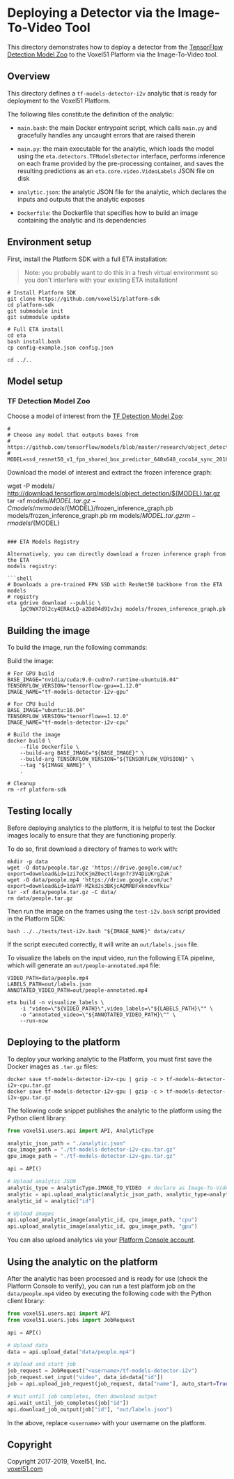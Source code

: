 # Deploying a Detector via the Image-To-Video Tool

This directory demonstrates how to deploy a detector from the
[TensorFlow Detection Model Zoo](
https://github.com/tensorflow/models/blob/master/research/object_detection/g3doc/detection_model_zoo.md)
to the Voxel51 Platform via the Image-To-Video tool.


## Overview

This directory defines a `tf-models-detector-i2v` analytic that is ready for
deployment to the Voxel51 Platform.

The following files constitute the definition of the analytic:

- `main.bash`: the main Docker entrypoint script, which calls `main.py` and
gracefully handles any uncaught errors that are raised therein

- `main.py`: the main executable for the analytic, which loads the model using
the `eta.detectors.TFModelsDetector` interface, performs inference on each
frame provided by the pre-processing container, and saves the resulting
predictions as an `eta.core.video.VideoLabels` JSON file on disk

- `analytic.json`: the analytic JSON file for the analytic, which declares
the inputs and outputs that the analytic exposes

- `Dockerfile`: the Dockerfile that specifies how to build an image containing
the analytic and its dependencies


## Environment setup

First, install the Platform SDK with a full ETA installation:

> Note: you probably want to do this in a fresh virtual environment so you
> don't interfere with your existing ETA installation!

```shell
# Install Platform SDK
git clone https://github.com/voxel51/platform-sdk
cd platform-sdk
git submodule init
git submodule update

# Full ETA install
cd eta
bash install.bash
cp config-example.json config.json

cd ../..
```


## Model setup

### TF Detection Model Zoo

Choose a model of interest from the [TF Detection Model Zoo](
https://github.com/tensorflow/models/blob/master/research/object_detection/g3doc/detection_model_zoo.md):

```shell
#
# Choose any model that outputs boxes from
# https://github.com/tensorflow/models/blob/master/research/object_detection/g3doc/detection_model_zoo.md
#
MODEL=ssd_resnet50_v1_fpn_shared_box_predictor_640x640_coco14_sync_2018_07_03
```

Download the model of interest and extract the frozen inference graph:

wget -P models/ http://download.tensorflow.org/models/object_detection/${MODEL}.tar.gz
tar -xf models/${MODEL}.tar.gz -C models/
mv models/${MODEL}/frozen_inference_graph.pb models/frozen_inference_graph.pb
rm models/${MODEL}.tar.gz
rm -r models/${MODEL}
```

### ETA Models Registry

Alternatively, you can directly download a frozen inference graph from the ETA
models registry:

```shell
# Downloads a pre-trained FPN SSD with ResNet50 backbone from the ETA models
# registry
eta gdrive download --public \
    1pC9WX7Ol2cy4ERAcLQ-a2Dd04d91vJxj models/frozen_inference_graph.pb
```


## Building the image

To build the image, run the following commands:

Build the image:

```shell
# For GPU build
BASE_IMAGE="nvidia/cuda:9.0-cudnn7-runtime-ubuntu16.04"
TENSORFLOW_VERSION="tensorflow-gpu==1.12.0"
IMAGE_NAME="tf-models-detector-i2v-gpu"

# For CPU build
BASE_IMAGE="ubuntu:16.04"
TENSORFLOW_VERSION="tensorflow==1.12.0"
IMAGE_NAME="tf-models-detector-i2v-cpu"

# Build the image
docker build \
    --file Dockerfile \
    --build-arg BASE_IMAGE="${BASE_IMAGE}" \
    --build-arg TENSORFLOW_VERSION="${TENSORFLOW_VERSION}" \
    --tag "${IMAGE_NAME}" \
    .

# Cleanup
rm -rf platform-sdk
```


## Testing locally

Before deploying analytics to the platform, it is helpful to test the Docker
images locally to ensure that they are functioning properly.

To do so, first download a directory of frames to work with:

```shell
mkdir -p data
wget -O data/people.tar.gz 'https://drive.google.com/uc?export=download&id=1zi7oCKjmZ0ectl4xgn7r3V4DiUKrgZuk'
wget -O data/people.mp4 'https://drive.google.com/uc?export=download&id=1daYF-MZkdJs3BKjcAQMRBFxkndovfkiw'
tar -xf data/people.tar.gz -C data/
rm data/people.tar.gz
```

Then run the image on the frames using the `test-i2v.bash` script provided in
the Platform SDK:

```shell
bash ../../tests/test-i2v.bash "${IMAGE_NAME}" data/cats/
```

If the script executed correctly, it will write an `out/labels.json` file.

To visualize the labels on the input video, run the following ETA pipeline,
which will generate an `out/people-annotated.mp4` file:

```shell
VIDEO_PATH=data/people.mp4
LABELS_PATH=out/labels.json
ANNOTATED_VIDEO_PATH=out/people-annotated.mp4

eta build -n visualize_labels \
    -i "video=\"${VIDEO_PATH}\",video_labels=\"${LABELS_PATH}\"" \
    -o "annotated_video=\"${ANNOTATED_VIDEO_PATH}\"" \
    --run-now
```


## Deploying to the platform

To deploy your working analytic to the Platform, you must first save the Docker
images as `.tar.gz` files:

```shell
docker save tf-models-detector-i2v-cpu | gzip -c > tf-models-detector-i2v-cpu.tar.gz
docker save tf-models-detector-i2v-gpu | gzip -c > tf-models-detector-i2v-gpu.tar.gz
```

The following code snippet publishes the analytic to the platform using the
Python client library:

```py
from voxel51.users.api import API, AnalyticType

analytic_json_path = "./analytic.json"
cpu_image_path = "./tf-models-detector-i2v-cpu.tar.gz"
gpu_image_path = "./tf-models-detector-i2v-gpu.tar.gz"

api = API()

# Upload analytic JSON
analytic_type = AnalyticType.IMAGE_TO_VIDEO  # declare as Image-To-Video
analytic = api.upload_analytic(analytic_json_path, analytic_type=analytic_type)
analytic_id = analytic["id"]

# Upload images
api.upload_analytic_image(analytic_id, cpu_image_path, "cpu")
api.upload_analytic_image(analytic_id, gpu_image_path, "gpu")
```

You can also upload analytics via your
[Platform Console account](https://console.voxel51.com).


## Using the analytic on the platform

After the analytic has been processed and is ready for use (check the Platform
Console to verify), you can run a test platform job on the `data/people.mp4`
video by executing the following code with the Python client library:

```py
from voxel51.users.api import API
from voxel51.users.jobs import JobRequest

api = API()

# Upload data
data = api.upload_data("data/people.mp4")

# Upload and start job
job_request = JobRequest("<username>/tf-models-detector-i2v")
job_request.set_input("video", data_id=data["id"])
job = api.upload_job_request(job_request, data["name"], auto_start=True)

# Wait until job completes, then download output
api.wait_until_job_completes(job["id"])
api.download_job_output(job["id"], "out/labels.json")
```

In the above, replace `<username>` with your username on the platform.


## Copyright

Copyright 2017-2019, Voxel51, Inc.<br>
[voxel51.com](https://voxel51.com)
